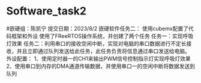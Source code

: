# Software_task2
#嵌硬组：陈凯宁
提交日期：2023/8/2
嵌硬软件任务二：
使用cubemx配置了代码框架和外设
使用了FReeRTOS操作系统，并创建了两个任务
	任务一：实现呼吸灯效果
	任务二：利用串口的接收空闲中断，实现对电脑的串口数据进行不定长接收，并且立即通过队列发送给此任务，此任务负责将信息通过串口发送给电脑。
外设配置：
	1、使用定时器一的CH1来输出PWM信号控制指示灯实现呼吸灯效果
	2、使用串口到内存的DMA通道传输数据，并使用串口一的空闲中断将数据发送到队列
